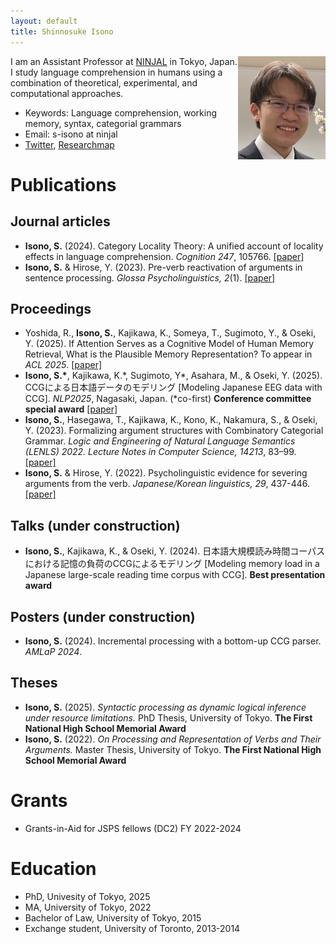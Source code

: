 ```yaml
---
layout: default
title: Shinnosuke Isono
---
```


<img src="face.png" style="float:right; margin=5px;" width="140px" height="165px">

I am an Assistant Professor at [NINJAL](https://www.ninjal.ac.jp/) in Tokyo, Japan. I study language comprehension in humans using a combination of theoretical, experimental, and computational approaches.

- Keywords: Language comprehension, working memory, syntax, categorial grammars
- Email: s-isono at ninjal
- [Twitter](https://x.com/isoshin626), [Researchmap](https://researchmap.jp/isono-shinnosuke)

# Publications
## Journal articles
- **Isono, S.** (2024). Category Locality Theory: A unified account of locality effects in language comprehension. _Cognition 247_, 105766. [\[paper\]](https://doi.org/10.1016/j.cognition.2024.105766)
- **Isono, S.** & Hirose, Y. (2023). Pre-verb reactivation of arguments in sentence processing. _Glossa Psycholinguistics, 2_(1). [\[paper\]](https://doi.org/10.5070/G6011180)

## Proceedings
- Yoshida, R., **Isono, S.**, Kajikawa, K., Someya, T., Sugimoto, Y., & Oseki, Y. (2025). If Attention Serves as a Cognitive Model of Human Memory Retrieval, What is the Plausible Memory Representation? To appear in _ACL 2025_. [\[paper\]](https://arxiv.org/abs/2502.11469)
- **Isono, S.\***, Kajikawa, K.\*, Sugimoto, Y\*, Asahara, M., & Oseki, Y. (2025). CCGによる日本語データのモデリング \[Modeling Japanese EEG data with CCG\]. _NLP2025_, Nagasaki, Japan. (*co-first) **Conference committee special award** [\[paper\]](https://www.anlp.jp/proceedings/annual_meeting/2025/pdf_dir/E10-2.pdf)
- **Isono, S.**, Hasegawa, T., Kajikawa, K., Kono, K., Nakamura, S., & Oseki, Y. (2023). Formalizing argument structures with Combinatory Categorial Grammar. _Logic and Engineering of Natural Language Semantics (LENLS) 2022. Lecture Notes in Computer Science, 14213_, 83–99. [\[paper\]](https://doi.org/10.1007/978-3-031-43977-3_6)
- **Isono, S.** & Hirose, Y. (2022). Psycholinguistic evidence for severing arguments from the verb. _Japanese/Korean linguistics, 29_, 437-446. [\[paper\]](https://web.stanford.edu/group/cslipublications/cslipublications/site/JKONLINE/29/CH31.pdf)

## Talks (under construction)
- **Isono, S.**, Kajikawa, K., & Oseki, Y. (2024). 日本語大規模読み時間コーパスにおける記憶の負荷のCCGによるモデリング \[Modeling memory load in a Japanese large-scale reading time corpus with CCG\]. **Best presentation award**

## Posters (under construction)
- **Isono, S.** (2024). Incremental processing with a bottom-up CCG parser. _AMLaP 2024_.

## Theses
- **Isono, S.** (2025). _Syntactic processing as dynamic logical inference under resource limitations._ PhD Thesis, University of Tokyo. **The First National High School Memorial Award**
- **Isono, S.** (2022). _On Processing and Representation of Verbs and Their Arguments._ Master Thesis, University of Tokyo. **The First National High School Memorial Award**

# Grants
- Grants-in-Aid for JSPS fellows (DC2) FY 2022-2024

# Education
- PhD, Univesity of Tokyo, 2025
- MA, University of Tokyo, 2022
- Bachelor of Law, University of Tokyo, 2015
- Exchange student, University of Toronto, 2013-2014
